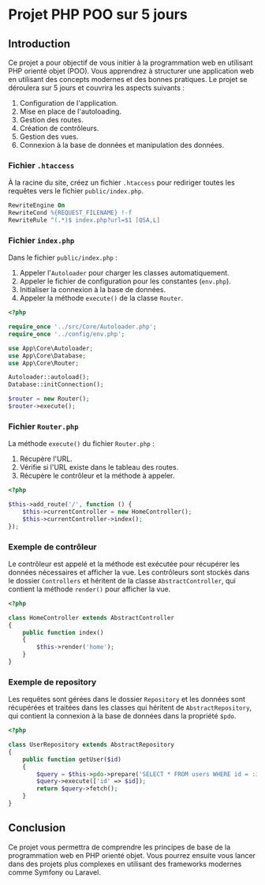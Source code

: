 # Projet PHP POO sur 5 jours

## Introduction

Ce projet a pour objectif de vous initier à la programmation web en utilisant PHP orienté objet (POO). Vous apprendrez à structurer une application web en utilisant des concepts modernes et des bonnes pratiques. Le projet se déroulera sur 5 jours et couvrira les aspects suivants :

1. Configuration de l'application.
2. Mise en place de l'autoloading.
3. Gestion des routes.
4. Création de contrôleurs.
5. Gestion des vues.
6. Connexion à la base de données et manipulation des données.

### Fichier `.htaccess`

À la racine du site, créez un fichier `.htaccess` pour rediriger toutes les requêtes vers le fichier `public/index.php`.

```apache
RewriteEngine On
RewriteCond %{REQUEST_FILENAME} !-f
RewriteRule ^(.*)$ index.php?url=$1 [QSA,L]
```

### Fichier `index.php`

Dans le fichier `public/index.php` :

1. Appeler l'`Autoloader` pour charger les classes automatiquement.
2. Appeler le fichier de configuration pour les constantes (`env.php`).
3. Initialiser la connexion à la base de données.
4. Appeler la méthode `execute()` de la classe `Router`.

```php
<?php

require_once '../src/Core/Autoloader.php';
require_once '../config/env.php';

use App\Core\Autoloader;
use App\Core\Database;
use App\Core\Router;

Autoloader::autoload();
Database::initConnection();

$router = new Router();
$router->execute();
```

### Fichier `Router.php`

La méthode `execute()` du fichier `Router.php` :

1. Récupère l'URL.
2. Vérifie si l'URL existe dans le tableau des routes.
3. Récupère le contrôleur et la méthode à appeler.

```php
<?php

$this->add_route('/', function () {
    $this->currentController = new HomeController();
    $this->currentController->index();
});
```

### Exemple de contrôleur

Le contrôleur est appelé et la méthode est exécutée pour récupérer les données nécessaires et afficher la vue. Les contrôleurs sont stockés dans le dossier `Controllers` et héritent de la classe `AbstractController`, qui contient la méthode `render()` pour afficher la vue.

```php
<?php

class HomeController extends AbstractController
{
    public function index()
    {
        $this->render('home');
    }
}
```

### Exemple de repository

Les requêtes sont gérées dans le dossier `Repository` et les données sont récupérées et traitées dans les classes qui héritent de `AbstractRepository`, qui contient la connexion à la base de données dans la propriété `$pdo`.

```php
<?php

class UserRepository extends AbstractRepository
{
    public function getUser($id)
    {
        $query = $this->pdo->prepare('SELECT * FROM users WHERE id = :id');
        $query->execute(['id' => $id]);
        return $query->fetch();
    }
}
```

## Conclusion

Ce projet vous permettra de comprendre les principes de base de la programmation web en PHP orienté objet. Vous pourrez ensuite vous lancer dans des projets plus complexes en utilisant des frameworks modernes comme Symfony ou Laravel.
